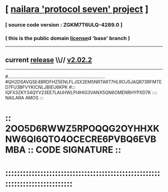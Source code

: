 
# [ [nailara 'protocol seven' project](http://nailara.network/) ]

### [ source code version : ZGKM7T6ULQ-4289.0 ]

### ( this is the public domain [license](../license)d 'base' branch )
---
## current [release](https://github.com/nailara-technologies/protocol-7/releases) \\\\// [v2.02.2](https://github.com/nailara-technologies/protocol-7/releases/tag/v2.02.2)
---

#.............................................................................
#QH2DSAVQSE4BRDFHZ5ENLFLJSX2EM5NRTART7HLROJ5JAQR73RFMTED7FU3BFVYKICNLJBIEU6KPK
#::: IQFX3ZKY34QYV23EE7LAUHWLPI4HIG3VANX5QN6OMENRHYPXD7K :::: NAILARA AMOS :::
# :: 2OO5D6RWWZ5RPOQQG2OYHHXKNW6QI6QTO4OCECRE6PVBQ6EVBMBA :: CODE SIGNATURE ::
# ::::::::::::::::::::::::::::::::::::::::::::::::::::::::::::::::::::::::::::
